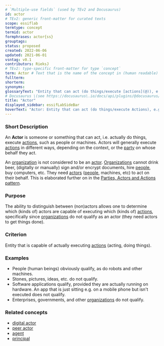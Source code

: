 ```yaml
---
# `Multiple-use fields` (used by TEv2 and Docusaurus)
id: actor
# TEv2: generic front-matter for curated texts
scope: essiflab
termtype: concept
termid: actor
formphrases: actor{ss}
grouptags:
status: proposed
created: 2022-06-06
updated: 2021-06-01
vsntag: v0.1
contributors: RieksJ
# TEv2: type-specific front-matter for type `concept`
term: Actor # Text that is the name of the concept in (human readable) texts.
fullterm:
shorterm:
synonyms:
glossaryText: "Entity that can act (do things/execute [actions](@)), e.g. people, machines, but not [organizations](@)."
# Docusaurus \(see https://docusaurus\.io/docs/api/plugins/@docusaurus/plugin-content-docs#markdown-front-matter\):
title: "Actor"
displayed_sidebar: essifLabSideBar
hoverText: "Actor: Entity that can act (do things/execute Actions), e.g. people, machines, but not Organizations."
---
```

### Short Description
An **Actor** is someone or something that can act, i.e. actually do things, execute [actions](@), such as people or machines. Actors will generally execute [actions](@) in different ways, depending on the context, or the [party](@) on whose behalf they act.

An [organization](@) is not considered to be an [actor](@). [Organizations](@) cannot drink beer, (digitally or manually) sign and/or encrypt documents, hire [people](@), buy computers, etc. They need [actors](@) ([people](@), machines, etc) to act on their behalf. This is elaborated further on in the [Parties, Actors and Actions pattern](pattern-party-actor-action@).

### Purpose
The ability to distinguish between (non)actors allows one to determine which (kinds of) actors are capable of executing which (kinds of) [actions](@), specifically since [organizations](@) do not qualify as an actor (they need actors to get things done).

### Criterion
Entity that is capable of actually executing [actions](@) (acting, doing things).

### Examples

- People (human beings) obviously qualify, as do robots and other machines.
- Stones, pictures, ideas, etc. do not qualify.
- Software applications qualify, provided they are actually running on hardware. An app that is just sitting e.g. on a mobile phone but isn't executed does not qualify.
- Enterprises, governments, and other [organizations](@) do not qualify.

### Related concepts
- [digital actor](@)
- [peer actor](@)
- [agent](@)
- [principal](@)
